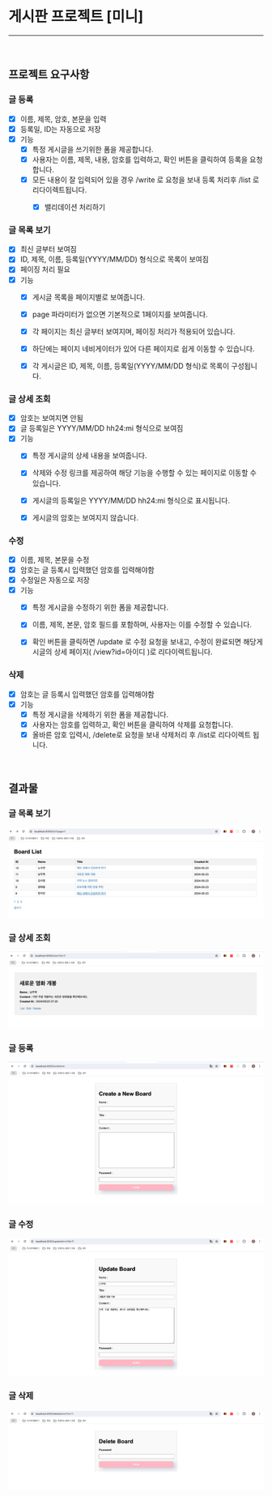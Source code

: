 # 게시판 프로젝트 [미니]
<hr>
<br/>

## 프로젝트 요구사항
### 글 등록
- [x] 이름, 제목, 암호, 본문을 입력
- [x] 등록일, ID는 자동으로 저장
- [x] 기능
    - [x] 특정 게시글을 쓰기위한 폼을 제공합니다.
    - [x] 사용자는 이름, 제목, 내용, 암호를 입력하고, 확인 버튼을 클릭하여 등록을 요청 합니다.
    - [x] 모든 내용이 잘 입력되어 있을 경우 /write 로 요청을 보내 등록 처리후 /list 로 리다이렉트됩니다.
        - [x] 밸리데이션 처리하기


### 글 목록 보기
- [x] 최신 글부터 보여짐
- [x] ID, 제목, 이름, 등록일(YYYY/MM/DD) 형식으로 목록이 보여짐
- [x] 페이징 처리 필요
- [x] 기능
    - [x] 게시글 목록을 페이지별로 보여줍니다.
    - [x] page 파라미터가 없으면 기본적으로 1페이지를 보여줍니다.
    - [x] 각 페이지는 최신 글부터 보여지며, 페이징 처리가 적용되어 있습니다.
    - [x] 하단에는 페이지 네비게이터가 있어 다른 페이지로 쉽게 이동할 수 있습니다.
    - [x] 각 게시글은 ID, 제목, 이름, 등록일(YYYY/MM/DD 형식)로 목록이 구성됩니다.


### 글 상세 조회
- [x] 암호는 보여지면 안됨
- [x] 글 등록일은 YYYY/MM/DD hh24:mi 형식으로 보여짐
- [x] 기능
    - [x] 특정 게시글의 상세 내용을 보여줍니다.
    - [x] 삭제와 수정 링크를 제공하여 해당 기능을 수행할 수 있는 페이지로 이동할 수 있습니다.
    - [x] 게시글의 등록일은 YYYY/MM/DD hh24:mi 형식으로 표시됩니다.
    - [x] 게시글의 암호는 보여지지 않습니다.


### 수정
- [x] 이름, 제목, 본문을 수정
- [x] 암호는 글 등록시 입력했던 암호를 입력해야함
- [x] 수정일은 자동으로 저장
- [x] 기능
    - [x] 특정 게시글을 수정하기 위한 폼을 제공합니다.
    - [x] 이름, 제목, 본문, 암호 필드를 포함하며, 사용자는 이를 수정할 수 있습니다.
    - [x] 확인 버튼을 클릭하면 /update 로 수정 요청을 보내고, 수정이 완료되면 해당게시글의 상세 페이지( /view?id=아이디 )로 리다이렉트됩니다.


### 삭제
- [x] 암호는 글 등록시 입력했던 암호를 입력해야함
- [x] 기능
    - [x] 특정 게시글을 삭제하기 위한 폼을 제공합니다.
    - [x] 사용자는 암호를 입력하고, 확인 버튼을 클릭하여 삭제를 요청합니다.
    - [x] 올바른 암호 입력시, /delete로 요청을 보내 삭제처리 후 /list로 리다이렉트 됩니다.

<br/>

## 결과물
### 글 목록 보기
![img.png](img.png)

### 글 상세 조회
![img_1.png](img_1.png)

### 글 등록
![img_2.png](img_2.png)

### 글 수정
![img_3.png](img_3.png)

### 글 삭제
![img_4.png](img_4.png)
